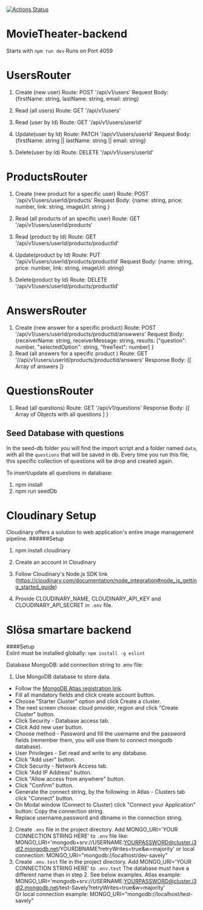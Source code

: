 
[![Actions Status](https://github.com/slosa-smartare/backend/workflows/Savely%20backend/badge.svg)](https://github.com/slosa-smartare/backend/actions)

# MovieTheater-backend

Starts with `npm run dev`
Runs on Port 4059

# UsersRouter

1. Create (new user)
   Route: POST '/api/v1/users'
   Request Body: {firstName: string, lastName: string, email: string}

2. Read (all users)
   Route: GET '/api/v1/users'

3. Read (user by Id)
   Route: GET '/api/v1/users/userId'

4. Update(user by Id)
   Route: PATCH '/api/v1/users/userId'
   Request Body: {firstName: string || lastName: string || email: string}

5. Delete(user by Id)
   Route: DELETE '/api/v1/users/userId'

# ProductsRouter

1. Create (new product for a specific user)
   Route: POST '/api/v1/users/userId/products'
   Request Body: {name: string, price: number, link: string, imageUrl: string }

2. Read (all products of an specific user)
   Route: GET '/api/v1/users/userId/products'

3. Read (product by Id)
   Route: GET '/api/v1/users/userId/products/productId'

4. Update(product by Id)
   Route: PUT '/api/v1/users/userId/products/productId'
   Request Body: {name: string, price: number, link: string, imageUrl: string}

5. Delete(product by Id)
   Route: DELETE '/api/v1/users/userId/products/productId'

# AnswersRouter

1. Create (new answer for a specific product)
   Route: POST '/api/v1/users/userId/products/productId/answwers'
   Request Body: {receiverName: string, receiverMessage: string, results: ["question": number, "selectedOption": string, "freeText": number] }
2. Read (all answers for a specific product )
   Route: GET '//api/v1/users/userId/products/productId/answers'
   Response Body: {[ Array of answers ]}

# QuestionsRouter

1. Read (all questions)
   Route: GET '/api/v1/questions'
   Response Body: {[ Array of Objects with all questions ] }

## Seed Database with questions

In the seed-db folder you will find the import script and a folder named `data`, with all the `questions` that will be saved in db. Every time you run this file, this specific collection of questions will be drop and created again.

To insert/update all questions in database:

1. npm install
2. npm run seedDb

# Cloudinary Setup

Cloudinary offers a solution to web application's entire image management pipeline.
######Setup

1. npm install cloudinary

2. Create an account in Cloudinary
3. Follow Cloudinary's Node.js SDK link (https://cloudinary.com/documentation/node_integration#node_js_getting_started_guide)
4. Provide CLOUDINARY_NAME, CLOUDINARY_API_KEY and CLOUDINARY_API_SECRET in `.env` file.

# Slösa smartare backend

####Setup  
Eslint must be installed globally: `npm install -g eslint`

Database MongoDB: add connection string to .env file:

1. Use MongoDB database to store data.

- Follow the [MongoDB Atlas registration link](https://www.mongodb.com/cloud/atlas/register).
- Fill all mandatory fields and click create account button.
- Choose "Starter Cluster" option and click Create a cluster.
- The next screen choose: cloud provider, region and click "Create Cluster" button.
- Click Security - Database access tab.
- Click Add new user button.
- Choose method - Password and fill the username and the password fields (remember them, you will use them to connect mongodb database).
- User Privileges - Set read and write to any database.
- Click "Add user" button.
- Click Security - Network Access tab.
- Click "Add IP Address" button.
- Click "Allow access from anywhere" button.
- Click "Confirm" button.
- Generate the connect string, by the following: in Atlas - Clusters tab click "Connect" button.
- On Modal window (Connect to Cluster) click "Connect your Application" button: Copy the connection string.
- Replace username,password and dbname in the connection string.

2. Create `.env` file in the project directory. Add MONGO_URI='YOUR CONNECTION STRING HERE' to `.env` file like:
   MONGO_URI='mongodb+srv://USERNAME:YOURPASSWORD@cluster.i3dl2.mongodb.net/YOURDBNAME?retryWrites=true&w=majority' or local connection: MONGO_URI="mongodb://localhost/dev-savely"
3. Create `.env.test` file in the project directory. Add MONGO_URI='YOUR CONNECTION STRING HERE' to `.env.test` The database must have a different name than in step 2. See below examples.
   Atlas example: MONGO_URI='mongodb+srv://USERNAME:YOURPASSWORD@cluster.i3dl2.mongodb.net/test-Savely?retryWrites=true&w=majority'  
   Or local connection example: MONGO_URI="mongodb://localhost/test-savely"
